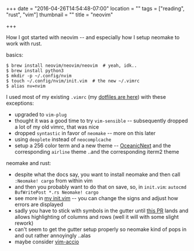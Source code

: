 +++
date = "2016-04-26T14:54:48-07:00"
location = ""
tags = ["reading", "rust", "vim"]
thumbnail = ""
title = "neovim"

+++

How I got started with neovim --
and especially how I setup neomake to work with rust.

<!--more-->

basics:

```
$ brew install neovim/neovim/neovim  # yeah, idk..
$ brew install python3
$ mkdir -p ~/.config/nvim
$ touch ~/.config/nvim/init.vim  # the new ~/.vimrc
$ alias nv=nvim
```

I used most of my existing `.vimrc` (my [dotfiles are here](https://github.com/yosemitebandit/dotdotdot))
with these exceptions:

* upgraded to `vim-plug`
* thought it was a good time to try `vim-sensible` --
subsequently dropped a lot of my old vimrc, that was nice
* dropped `syntastic` in favor of `neomake` -- more on this later
* using `deoplete` instead of `neocomplcache`
* setup a 256 color term and a new theme -- [OceanicNext](https://github.com/mhartington/oceanic-next)
and the corresponding `airline` theme ..and the corresponding iterm2 theme

neomake and rust:

* despite what the docs say,
you want to install neomake and then call `:Neomake! cargo`
from within vim
* and then you probably want to do that on save, so, in `init.vim`:
`autocmd BufWritePost *.rs Neomake! cargo`
* see more in [my init.vim](https://github.com/yosemitebandit/dotdotdot/blob/master/nvim-init.vim) --
you can change the signs and adjust how errors are displayed
* sadly you have to stick with symbols in the gutter
until [this PR](https://github.com/benekastah/neomake/pull/361) lands
and allows highlighting of columns and rows (well it will with some slight rework)
* can't seem to get the gutter setup properly so neomake kind of pops in and out rather annoyingly ..alas
* maybe consider [vim-accio](https://github.com/pgdouyon/vim-accio)
